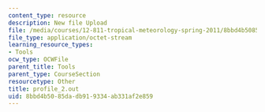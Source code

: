 ```yaml
---
content_type: resource
description: New file Upload
file: /media/courses/12-811-tropical-meteorology-spring-2011/8bbd4b5085dadb919334ab331af2e859_profile_2.out
file_type: application/octet-stream
learning_resource_types:
- Tools
ocw_type: OCWFile
parent_title: Tools
parent_type: CourseSection
resourcetype: Other
title: profile_2.out
uid: 8bbd4b50-85da-db91-9334-ab331af2e859
---
```

